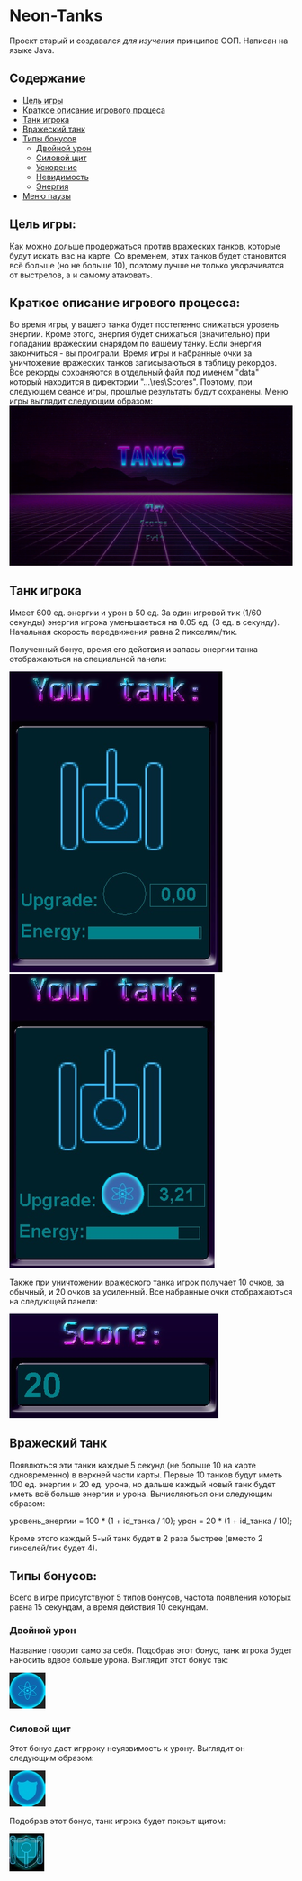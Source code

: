 # Neon-Tanks
Проект старый и создавался *для изучения* принципов ООП. Написан на языке Java.


## Содержание
- [Цель игры](#goal)
- [Краткое описание игрового процеса](#gameproc)
- [Танк игрока](#player)
- [Вражеский танк](#enemy)
- [Типы бонусов](#bonustypes)
  - [Двойной урон](#doubledmg)
  - [Силовой щит](#shield)
  - [Ускорение](#haste)
  - [Невидимость](#invisibility)
  - [Энергия](#energy)
- [Меню паузы](#pause)

<a name="goal"></a>
## Цель игры:
  Как можно дольше продержаться против вражеских танков, которые будут искать вас на карте. Со временем, этих танков будет становится всё больше (но не больше 10), поэтому лучше не только уворачиватся от выстрелов, а и самому атаковать.

<a name="gameproc"></a>
## Краткое описание игрового процесса:
  Во время игры, у вашего танка будет постепенно снижаться уровень энергии. Кроме этого, энергия будет снижаться (значительно) при попадании вражеским снарядом по вашему танку. Если энергия закончиться - вы проиграли. Время игры и набранные очки за уничтожение вражеских танков записываються в таблицу рекордов. Все рекорды сохраняются в отдельный файл под именем "data" который находится в директории "...\res\Scores". Поэтому, при следующем сеансе игры, прошлые результаты будут сохранены.
Меню игры выглядит следующим образом:
![Меню игры](/ReadMe_Assets/menu.gif)

<a name="player"></a>
## Танк игрока
  Имеет 600 ед. энергии и урон в 50 ед. За один игровой тик (1/60 секунды) энергия игрока уменьшаеться на 0.05 ед. (3 ед. в секунду). Начальная скорость передвижения равна 2 пикселям/тик.

Полученный бонус, время его действия и запасы энергии танка отображаються на специальной панели:

![Панель игрока](/ReadMe_Assets/player_panel.jpg)
![Панель игрока с бонусом](/ReadMe_Assets/player_panel_bonus.jpg)

Также при уничтожении вражеского танка игрок получает 10 очков, за обычный, и 20 очков за усиленный.
Все набранные очки отображаються на следующей панели:

![Панель счёта](/ReadMe_Assets/score_panel.jpg)

<a name="enemy"></a>
## Вражеский танк
  Появлються эти танки каждые 5 секунд (не больше 10 на карте одновременно) в верхней части карты. Первые 10 танков будут иметь 100 ед. энергии и 20 ед. урона, но дальше каждый новый танк будет иметь всё больше энергии и урона. Вычисляються они следующим образом:

уровень_энергии = 100 * (1 + id_танка / 10);
урон = 20 * (1 + id_танка / 10);

Кроме этого каждый 5-ый танк будет в 2 раза быстрее (вместо 2 пикселей/тик будет 4).

<a name="bonustypes"></a>
## Типы бонусов:
  Всего в игре присутствуют 5 типов бонусов, частота появления которых равна 15 секундам, а время действия 10 секундам.
  
<a name="doubledmg"></a>
###  Двойной урон
  Название говорит само за себя. Подобрав этот бонус, танк игрока будет наносить вдвое больше урона.
Выглядит этот бонус так: </br>

![Двойной урон](/ReadMe_Assets/doubledmg.jpg) </br>

<a name="shield"></a>
### Силовой щит
  Этот бонус даст игрроку неуязвимость к урону. Выглядит он следующим образом:</br>
  
![Щит](/ReadMe_Assets/shield.jpg) </br>

Подобрав этот бонус, танк игрока будет покрыт щитом:

![Танк игрока с щитом](/ReadMe_Assets/shield_tile.jpg) </br>

